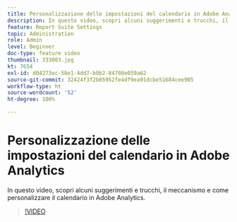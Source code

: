 ```yaml
---
title: Personalizzazione delle impostazioni del calendario in Adobe Analytics
description: In questo video, scopri alcuni suggerimenti e trucchi, il meccanismo e come personalizzare il calendario in Adobe Analytics.
feature: Report Suite Settings
topic: Administration
role: Admin
level: Beginner
doc-type: feature video
thumbnail: 333003.jpg
kt: 7654
exl-id: d04273ec-58e1-4dd7-b0b2-84708e059a62
source-git-commit: 32424f3f2b05952fe4df9ea91dcbe51684cee905
workflow-type: ht
source-wordcount: '52'
ht-degree: 100%

---
```


# Personalizzazione delle impostazioni del calendario in Adobe Analytics

In questo video, scopri alcuni suggerimenti e trucchi, il meccanismo e come personalizzare il calendario in Adobe Analytics.

>[!VIDEO](https://video.tv.adobe.com/v/333003/?quality=12&learn=on)
